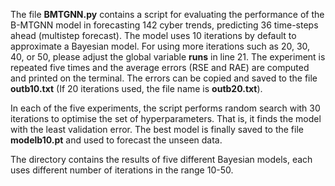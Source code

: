 The file **BMTGNN.py** contains a script for evaluating the performance of the B-MTGNN model in forecasting 142 cyber trends, predicting 36 time-steps ahead (multistep forecast). The model uses 10 iterations by default to approximate a Bayesian model. For using more iterations such as 20, 30, 40, or 50, please adjust the global variable **runs** in line 21. The experiment is repeated five times and the average errors (RSE and RAE) are computed and printed on the terminal. The errors can be copied and saved to the file **outb10.txt** (If 20 iterations used, the file name is  **outb20.txt**).

In each of the five experiments, the script performs random search with 30 iterations to optimise the set of hyperparameters. That is, it finds the model with the least validation error. The best model is finally saved to the file **modelb10.pt** and used to forecast the unseen data.

The directory contains the results of five different Bayesian models, each uses different number of iterations in the range 10-50.

